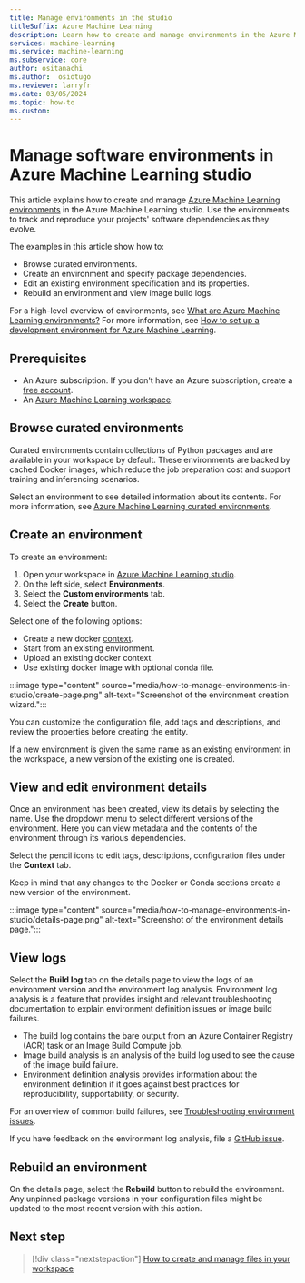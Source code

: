 ```yaml
---
title: Manage environments in the studio
titleSuffix: Azure Machine Learning
description: Learn how to create and manage environments in the Azure Machine Learning studio.
services: machine-learning
ms.service: machine-learning
ms.subservice: core
author: ositanachi
ms.author:  osiotugo
ms.reviewer: larryfr
ms.date: 03/05/2024
ms.topic: how-to
ms.custom:
---
```


# Manage software environments in Azure Machine Learning studio

This article explains how to create and manage [Azure Machine Learning environments](/python/api/azure-ai-ml/azure.ai.ml.entities.environment) in the Azure Machine Learning studio. Use the environments to track and reproduce your projects' software dependencies as they evolve.

The examples in this article show how to:

* Browse curated environments.
* Create an environment and specify package dependencies.
* Edit an existing environment specification and its properties.
* Rebuild an environment and view image build logs.

For a high-level overview of environments, see [What are Azure Machine Learning environments?](concept-environments.md) For more information, see [How to set up a development environment for Azure Machine Learning](how-to-configure-environment.md).

## Prerequisites

* An Azure subscription. If you don't have an Azure subscription, create a [free account](https://azure.microsoft.com/free).
* An [Azure Machine Learning workspace](quickstart-create-resources.md).

## Browse curated environments

Curated environments contain collections of Python packages and are available in your workspace by default. These environments are backed by cached Docker images, which reduce the job preparation cost and support training and inferencing scenarios.

Select an environment to see detailed information about its contents. For more information, see [Azure Machine Learning curated environments](resource-curated-environments.md).

## Create an environment

To create an environment:
1. Open your workspace in [Azure Machine Learning studio](https://ml.azure.com).
1. On the left side, select **Environments**.
1. Select the **Custom environments** tab.
1. Select the **Create** button.

Select one of the following options:
* Create a new docker [context](https://docs.docker.com/engine/reference/commandline/build/).
* Start from an existing environment.
* Upload an existing docker context.
* Use existing docker image with optional conda file.

:::image type="content" source="media/how-to-manage-environments-in-studio/create-page.png" alt-text="Screenshot of the environment creation wizard.":::

You can customize the configuration file, add tags and descriptions, and review the properties before creating the entity.

If a new environment is given the same name as an existing environment in the workspace, a new version of the existing one is created.

## View and edit environment details

Once an environment has been created, view its details by selecting the name. Use the dropdown menu to select different versions of the environment. Here you can view metadata and the contents of the environment through its various dependencies.

Select the pencil icons to edit tags, descriptions, configuration files under the **Context** tab.

Keep in mind that any changes to the Docker or Conda sections create a new version of the environment.

:::image type="content" source="media/how-to-manage-environments-in-studio/details-page.png" alt-text="Screenshot of the environment details page.":::

## View logs

Select the **Build log** tab on the details page to view the logs of an environment version and the environment log analysis. Environment log analysis is a feature that provides insight and relevant troubleshooting documentation to explain environment definition issues or image build failures.

* The build log contains the bare output from an Azure Container Registry (ACR) task or an Image Build Compute job.
* Image build analysis is an analysis of the build log used to see the cause of the image build failure.
* Environment definition analysis provides information about the environment definition if it goes against best practices for reproducibility, supportability, or security.

For an overview of common build failures, see [Troubleshooting environment issues](https://aka.ms/azureml/environment/troubleshooting-guide).

If you have feedback on the environment log analysis, file a [GitHub issue](https://aka.ms/azureml/environment/log-analysis-feedback).

## Rebuild an environment

On the details page, select the **Rebuild** button to rebuild the environment. Any unpinned package versions in your configuration files might be updated to the most recent version with this action.

## Next step

> [!div class="nextstepaction"]
> [How to create and manage files in your workspace](how-to-manage-files.md)
